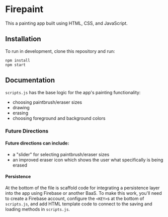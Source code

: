 # Firepaint

This a painting app built using HTML, CSS, and JavaScript.

## Installation

To run in development, clone this repository and run:

```
npm install
npm start
```

## Documentation

`scripts.js` has the base logic for the app's painting functionality:

- choosing paintbrush/eraser sizes
- drawing
- erasing
- choosing foreground and background colors

### Future Directions

#### Future directions can include:

- a "slider" for selecting paintbrush/eraser sizes
- an improved eraser icon which shows the user what specifically is being erased

#### Persistence

At the bottom of the file is scaffold code for integrating a persistence layer into the app using Firebase or another BaaS. To make this work, you'll need to create a Firebase account, configure the `<KEY>`s at the bottom of `scripts.js`, and add HTML template code to connect to the saving and loading methods in `scripts.js`.
